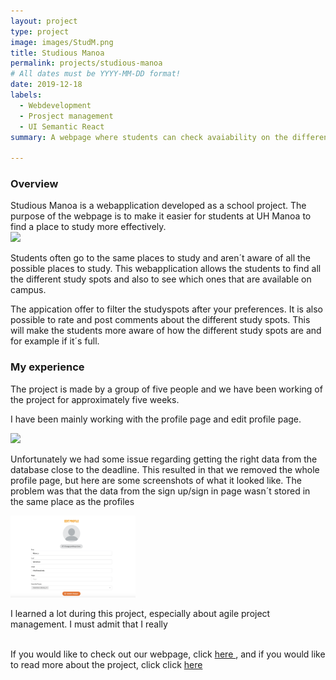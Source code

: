 ```yaml
---
layout: project
type: project
image: images/StudM.png
title: Studious Manoa 
permalink: projects/studious-manoa
# All dates must be YYYY-MM-DD format!
date: 2019-12-18
labels:
  - Webdevelopment 
  - Prosject management 
  - UI Semantic React
summary: A webpage where students can check avaiability on the different studyspots at UH Manoa.

---
```


<h3>Overview</h3>
Studious Manoa is a webapplication developed as a school project. The purpose of the webpage is to make it easier for students at UH Manoa to find a place to study more effectively. 

 <div>
<img class="ui medium right floated rounded image" src="../images/FullSM.png" style="width:400px;">
</div>

Students often go to the same places to study and aren´t aware of all the possible places to study. This webapplication allows the students to find all the different study spots and also to see which ones that are available on campus.

The appication offer to filter the studyspots after your preferences. It is also possible to rate and post comments about the different study spots. This will make the students more aware of how the different study spots are and for example if it´s full.

<h3>My experience</h3>
The project is made by a group of five people and we have been working of the project for approximately five weeks. 

I have been mainly working with the profile page and edit profile page.  

<div>
<img class="ui medium right floated rounded image" src="../images/profile.png" style="width:300px;">
</div>

Unfortunately we had some issue regarding getting the right data from the database close to the deadline. This resulted in that we removed the whole profile page, but here are some screenshots of what it looked like. The problem was that the data from the sign up/sign in page wasn´t stored in the same place as the profiles 
 
 <div>
<img class="ui medium floated image" src="../images/editProfile.png" style="width:200px;">
</div>

I learned a lot during this project, especially about agile project management. I must admit that I really 

<br/>
If you would like to check out our webpage, click <a href="http://studious.toomanyco.ws/#/">here </a>, and if you would like to read more about the project, click click <a href="https://studious-manoa.github.io/">here </a>
